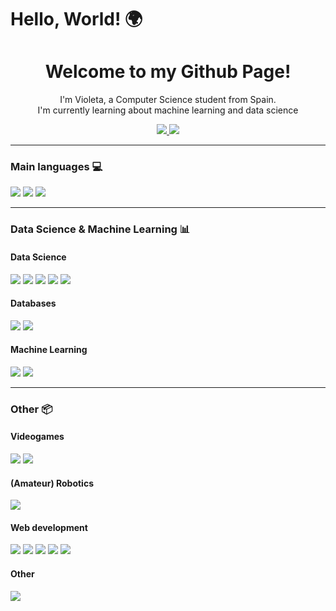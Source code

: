 # Hello, World! 🌍

<div id="badges" align="center">

  <h1>Welcome to my Github Page!</h1> 
  <p>I'm Violeta, a Computer Science student from Spain.<br>I'm currently learning about machine learning and data science</p>
  
  <a href= "https://www.linkedin.com/in/violeta-tejera/">
    <img src = "https://img.shields.io/badge/LinkedIn-purple?logo=linkedin">
  </a>

  <a href= "https://www.kaggle.com/violetatejera">
    <img src = "https://img.shields.io/badge/Kaggle-purple?logo=kaggle">
  </a>
</div>

<hr>

### Main languages 💻
<div id="lang">
  <img src = "https://img.shields.io/badge/Python-purple?logo=python">
  <img src = "https://img.shields.io/badge/Java-purple?logo=oracle">
  <img src = "https://img.shields.io/badge/C%2FC%2B%2B-purple?logo=c%2B%2B">
</div>

<hr>

### Data Science & Machine Learning 📊

#### Data Science

<div id = "data">
  <img src = "https://img.shields.io/badge/Pandas-purple?logo=pandas">
  <img src = "https://img.shields.io/badge/Numpy-purple?logo=numpy">
  <img src = "https://img.shields.io/badge/R-purple?logo=r">
  <img src = "https://img.shields.io/badge/Seaborn-purple?logo=seaborn">
  <img src = "https://img.shields.io/badge/Matplotlib-purple?logo=matplotlib">
</div>

#### Databases
<div id = "db">
    <img src = "https://img.shields.io/badge/PostgreSQL-purple?logo=postgresql">
    <img src = "https://img.shields.io/badge/MongoDB-purple?logo=mongodb">
</div>

#### Machine Learning

<div id="ai">
  <img src = "https://img.shields.io/badge/ScikitLearn-purple?logo=scikitlearn">
  <img src = "https://img.shields.io/badge/TensorFlow-purple?logo=tensorflow">
</div>

<hr>

### Other 📦​

#### Videogames

<div id = "videogame">
    <img src = "https://img.shields.io/badge/Unity-purple?logo=unity">
    <img src = "https://img.shields.io/badge/PyGame-purple?logo=pygame">
</div>

#### (Amateur) Robotics

<div id = "robotics">
  <img src = "https://img.shields.io/badge/Arduino-purple?logo=arduino">
</div>

#### Web development

<div id = "web">
  <img src = "https://img.shields.io/badge/Django-purple?logo=django">
  <img src = "https://img.shields.io/badge/Vue.js-purple?logo=vue.js">
  <img src = "https://img.shields.io/badge/HTML-purple?logo=html5">
  <img src = "https://img.shields.io/badge/CSS-purple?logo=css3">
  <img src = "https://img.shields.io/badge/JavaScript-purple?logo=javascript">
</div>

#### Other

<div id = "other">
  <img src = "https://img.shields.io/badge/Docker-purple?logo=docker">
</div>
